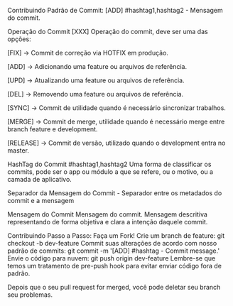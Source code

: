 Contribuindo
Padrão de Commit:
[ADD] #hashtag1,hashtag2 - Mensagem do commit.

Operação do Commit [XXX]
Operação do commit, deve ser uma das opções:

[FIX] -> Commit de correção via HOTFIX em produção.

[ADD] -> Adicionando uma feature ou arquivos de referência.

[UPD] -> Atualizando uma feature ou arquivos de referência.

[DEL] -> Removendo uma feature ou arquivos de referência.

[SYNC] -> Commit de utilidade quando é necessário sincronizar trabalhos.

[MERGE] -> Commit de merge, utilidade quando é necessário merge entre branch feature e development.

[RELEASE] -> Commit de versão, utilizado quando o development entra no master.

HashTag do Commit #hashtag1,hashtag2
Uma forma de classificar os commits, pode ser o app ou módulo a que se refere, ou o motivo, ou a camada de aplicativo.

Separador da Mensagem do Commit -
Separador entre os metadados do commit e a mensagem

Mensagem do Commit Mensagem do commit.
Mensagem descritiva representando de forma objetiva e clara a intenção daquele commit.

Contribuindo Passo a Passo:
Faça um Fork!
Crie um branch de feature: git checkout -b dev-feature
Commit suas alterações de acordo com nosso padrão de commits: git commit -m '[ADD] #hashtag - Commit message.'
Envie o código para nuvem: git push origin dev-feature
Lembre-se que temos um tratamento de pre-push hook para evitar enviar código fora de padrão.

Depois que o seu pull request for merged, você pode deletar seu branch seu problemas.
